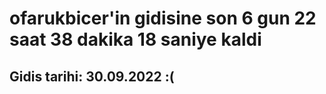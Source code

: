 # ofarukbicer'in gidisine son 6 gun 22 saat 38 dakika 18 saniye kaldi

## Gidis tarihi: 30.09.2022 :(